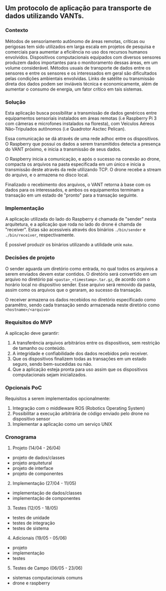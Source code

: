 ## Um protocolo de aplicação para transporte de dados utilizando VANTs.

### Contexto 

Métodos de sensoriamento autônomo de áreas remotas, críticas ou perigosas tem sido utilizados em larga escala em projetos de pesquisa e comerciais para aumentar a eficiência no uso dos recursos humanos envolvidos. Dispositivos computacionais equipados com diversos sensores produzem dados importantes para o monitoramento dessas áreas, em um volume considerável. Métodos usuais de transporte de dados entre os sensores e entre os sensores e os interessados em geral são dificultados pelas condições ambientais envolvidas. Links de satélite ou transmissão direta dos dados podem ser inviáveis técnica e economicamente, além de aumentar o consumo de energia, um fator crítico em tais sistemas.

### Solução

Esta aplicação busca possibilitar a transmissão de dados genéricos entre equipamentos sensoriais instalados em áreas remotas (i.e Raspberry Pi 3 com câmeras e microfones instalados na floresta), com Veículos Aéreos Não-Tripulados autônomos (i.e Quadrotor Asctec Pelican). 

Essa comunicação se dá através de uma rede adhoc entre os dispositivos. O Raspberry que possui os dados a serem transmitidos detecta a presença do VANT próximo, e inicia a transmissão de seus dados. 

O Raspberry inicia a comunicação, e após o sucesso na conexão ao drone, compacta os arquivos na pasta especificada em um único e inicia a transmissão deste através da rede utilizando TCP. O drone recebe a stream do arquivo, e o armazena no disco local.

Finalizado o recebimento dos arquivos, o VANT retorna à base com os dados para os interessados, e ambos os equipamentos terminam a transação em um estado de "pronto" para a transação seguinte.

### Implementação

A aplicação utilizada do lado do Raspberry é chamada de "sender" nesta arquitetura, e a aplicação que roda no lado do drone é chamda de "receiver". Estas são acessíveis através dos binários ```./bin/sender``` e ```./bin/receiver```, respectivamente.

É possível produzir os binários utilizando a utilidade unix ```make```.

### Decisões de projeto

O sender aguarda um diretório como entrada, no qual todos os arquivos a serem enviados devem estar contidos. O diretório será convertido em um arquivo no diretório pai ```<pasta>_<timestamp>.tar.gz```, de acordo com o horário local no dispositivo sender. 
Esse arquivo será removido da pasta, assim como os arquivos que o geraram, ao sucesso da transação.

O receiver armazena os dados recebidos no diretório especificado como paramêtro, sendo cada transação sendo armazenada neste diretório como ```<hostname>/<arquivo>```

### Requisitos do MVP

A aplicação deve garantir:

1. A transferência arquivos arbitrários entre os dispositivos, sem restrição de tamanho ou conteúdo.
2. A integridade e confiabilidade dos dados recebidos pelo receiver.
3. Que os dispositivos finalizem todas as transações em um estado seguro, sendo bem-sucedidas ou não.
4. Que a aplicação esteja pronta para uso assim que os dispositivos computacionais sejam inicializados.

### Opcionais PoC

Requisitos a serem implementados opcionalmente:

1. Integração com o middleware ROS (Robotics Operating System)
2. Possibilitar a execução arbitrária de código enviado pelo drone no dispositivo sensor
3. Implementar a aplicação como um serviço UNIX

### Cronograma

1. Projeto (14/04 - 26/04)
  * projeto de dados/classes
  * projeto arquitetural
  * projeto de interface
  * projeto de componentes
2. Implementação (27/04 - 11/05)
  * implementação de dados/classes
  * implementação de componentes
3. Testes (12/05 - 18/05)
  * testes de unidade
  * testes de integração
  * testes de sistema
4. Adicionais (19/05 - 05/06)
  * projeto
  * implementação
  * testes
5. Testes de Campo (06/05 - 23/06)
  * sistemas computacionais comuns
  * drone e raspberry
